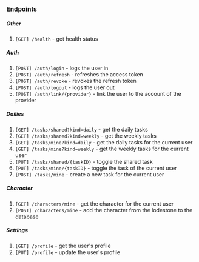 ### Endpoints

##### Other
1. `[GET] /health` - get health status

##### Auth
1. `[POST] /auth/login` - logs the user in
2. `[POST] /auth/refresh` - refreshes the access token
3. `[POST] /auth/revoke` - revokes the refresh token
4. `[POST] /auth/logout` - logs the user out
5. `[POST] /auth/link/{provider}` - link the user to the account of the provider

##### Dailies
1. `[GET] /tasks/shared?kind=daily` - get the daily tasks
2. `[GET] /tasks/shared?kind=weekly` - get the weekly tasks
3. `[GET] /tasks/mine?kind=daily` - get the daily tasks for the current user
4. `[GET] /tasks/mine?kind=weekly` - get the weekly tasks for the current user
5. `[PUT] /tasks/shared/{taskID}` - toggle the shared task
6. `[PUT] /tasks/mine/{taskID}` - toggle the task of the current user
7. `[POST] /tasks/mine` - create a new task for the current user

##### Character
1. `[GET] /characters/mine` - get the character for the current user
2. `[POST] /characters/mine` - add the character from the lodestone to the database

##### Settings
1. `[GET] /profile` - get the user's profile
2. `[PUT] /profile` - update the user's profile
